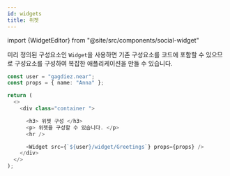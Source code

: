 ```yaml
---
id: widgets
title: 위젯
---
```


import {WidgetEditor} from "@site/src/components/social-widget"

미리 정의된 구성요소인 `Widget`을 사용하면 기존 구성요소를 코드에 포함할 수 있으므로 구성요소를 구성하여 복잡한 애플리케이션을 만들 수 있습니다.

<WidgetEditor id='1' height="220px">

```ts
const user = "gagdiez.near";
const props = { name: "Anna" };

return (
  <>
    <div class="container ">

      <h3> 위젯 구성 </h3>
      <p> 위젯을 구성할 수 있습니다. </p>
      <hr />

      <Widget src={`${user}/widget/Greetings`} props={props} />
    </div>
  </>
);
```

</WidgetEditor>

